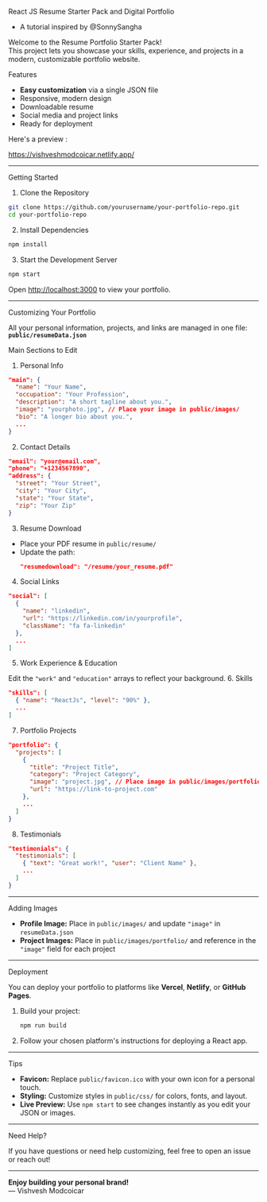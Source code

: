 React JS Resume Starter Pack and Digital Portfolio 
- A tutorial inspired by @SonnySangha

Welcome to the Resume Portfolio Starter Pack!  
This project lets you showcase your skills, experience, and projects in a modern, customizable portfolio website.

Features

- **Easy customization** via a single JSON file
- Responsive, modern design
- Downloadable resume
- Social media and project links
- Ready for deployment

Here's a preview :

https://vishveshmodcoicar.netlify.app/

---

 Getting Started

 1. Clone the Repository

```bash
git clone https://github.com/yourusername/your-portfolio-repo.git
cd your-portfolio-repo
```

2. Install Dependencies

```bash
npm install
```

3. Start the Development Server

```bash
npm start
```

Open [http://localhost:3000](http://localhost:3000) to view your portfolio.

---
Customizing Your Portfolio

All your personal information, projects, and links are managed in one file:  
**`public/resumeData.json`**

Main Sections to Edit

 1. Personal Info

```json
"main": {
  "name": "Your Name",
  "occupation": "Your Profession",
  "description": "A short tagline about you.",
  "image": "yourphoto.jpg", // Place your image in public/images/
  "bio": "A longer bio about you.",
  ...
}
```

2. Contact Details

```json
"email": "your@email.com",
"phone": "+1234567890",
"address": {
  "street": "Your Street",
  "city": "Your City",
  "state": "Your State",
  "zip": "Your Zip"
}
```

 3. Resume Download

- Place your PDF resume in `public/resume/`
- Update the path:
  ```json
  "resumedownload": "/resume/your_resume.pdf"
  ```

4. Social Links

```json
"social": [
  {
    "name": "linkedin",
    "url": "https://linkedin.com/in/yourprofile",
    "className": "fa fa-linkedin"
  },
  ...
]
```

5. Work Experience & Education

Edit the `"work"` and `"education"` arrays to reflect your background.
 6. Skills

```json
"skills": [
  { "name": "ReactJs", "level": "90%" },
  ...
]
```

 7. Portfolio Projects

```json
"portfolio": {
  "projects": [
    {
      "title": "Project Title",
      "category": "Project Category",
      "image": "project.jpg", // Place image in public/images/portfolio/
      "url": "https://link-to-project.com"
    },
    ...
  ]
}
```

 8. Testimonials

```json
"testimonials": {
  "testimonials": [
    { "text": "Great work!", "user": "Client Name" },
    ...
  ]
}
```

---
Adding Images

- **Profile Image:** Place in `public/images/` and update `"image"` in `resumeData.json`
- **Project Images:** Place in `public/images/portfolio/` and reference in the `"image"` field for each project

---
Deployment

You can deploy your portfolio to platforms like **Vercel**, **Netlify**, or **GitHub Pages**.

1. Build your project:
   ```bash
   npm run build
   ```
2. Follow your chosen platform's instructions for deploying a React app.

---
Tips

- **Favicon:** Replace `public/favicon.ico` with your own icon for a personal touch.
- **Styling:** Customize styles in `public/css/` for colors, fonts, and layout.
- **Live Preview:** Use `npm start` to see changes instantly as you edit your JSON or images.

---
Need Help?

If you have questions or need help customizing, feel free to open an issue or reach out!

---

**Enjoy building your personal brand!**  
— Vishvesh Modcoicar
